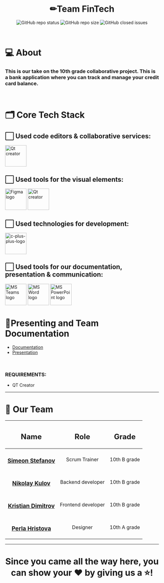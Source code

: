 <h1 align="center">✏Team FinTech</h1>
<p align="center">
<img alt="GitHub repo status" src="https://img.shields.io/badge/status-active-green">
<img alt="GitHub repo size" src="https://img.shields.io/github/repo-size/codingburgas/finance-challenge-fintech?color=blue&style=flat-square">
<img alt="GitHub closed issues" src="https://img.shields.io/github/issues-closed/codingburgas/finance-challenge-fintech">
</p>
<br>

# 💻 About
### This is our take on the 10th grade collaborative project. This is a bank application where you can track and manage your credit card balance.







</p>
<p align="center">


<br>

# 🗂️ Core Tech Stack

## ⬜ Used code editors & collaborative services:

<p align="left" gap="10px">
  <a href="https://www.qt.io/"><img src="https://upload.wikimedia.org/wikipedia/commons/thumb/0/0b/Qt_logo_2016.svg/2560px-Qt_logo_2016.svg.png" alt="Qt creator" width=70px /></a>
</p>

## ⬜ Used tools for the visual elements:

<p align="left" gap="10px">
  <a href="https://www.figma.com/"><img src="https://img.icons8.com/color/344/figma--v1.png" alt="Figma logo" width=70px/></a>
  <a href="https://www.qt.io/"><img src="https://upload.wikimedia.org/wikipedia/commons/thumb/0/0b/Qt_logo_2016.svg/2560px-Qt_logo_2016.svg.png" alt="Qt creator" width=70px /></a>
</p>

## ⬜ Used technologies for development:
<p align="left gap="10px">
    <a href="https://cplusplus.com/"><img width=70px src="https://img.icons8.com/fluency/48/c-plus-plus-logo.png" alt="c-plus-plus-logo"/></a>
</p>

## ⬜ Used tools for our documentation, presentation & communication:
<p align="left">
<a href="https://www.microsoft.com/en/microsoft-teams/group-chat-software"><img src="https://img.icons8.com/fluency/48/microsoft-teams-2019.png" alt = "MS Teams logo" width=70px /></a>
<a href="https://www.microsoft.com/en-ww/microsoft-365/word"><img src="https://img.icons8.com/color/48/microsoft-word-2019--v2.png" alt="MS Word logo" width=70px /></a>
<a href="https://www.microsoft.com/en-ww/microsoft-365/powerpoint"><img src="https://img.icons8.com/color/344/ms-powerpoint.png" alt="MS PowerPoint logo" width=70px /></a>
</p>

# 🌟Presenting and Team Documentation

- [Documentation](https://codingburgas-my.sharepoint.com/:w:/g/personal/pkhristova22_codingburgas_bg/EQfjcRJy5uxBoZyosqME3x0B9Nit6LA5pfGNT_2YzUkjGQ?e=3ZFkad)
- [Presentation](https://codingburgas-my.sharepoint.com/:p:/g/personal/ssstefanov22_codingburgas_bg/EcFumZNO0hdBiQNtpuqCA1YBmjItYecIR7tLo2XgejG0FQ?e=UYdiG8)

<br>

### REQUIREMENTS:
- QT Creator

<hr>

# 🧒 Our Team
| <h2>Name</h2> | <h2>Role</h2> | <h2>Grade</h2> |
| :---:   | :---: | :---: |
| <h3><a href = "https://github.com/SSStefanov22">Simeon Stefanov</a></h3> | Scrum Trainer  | 10th B grade |
| <h3><a href = "https://github.com/NGKulov22">Nikolay Kulov</a></h3> | Backend developer | 10th B grade |
| <h3><a href = "https://github.com/KDDimitrov22">Kristian Dimitrov</a></h3> | Frontend developer | 10th B grade |
| <h3><a href = "https://github.com/PKHristova22">Perla Hristova</a></h3> |  Designer  | 10th A grade |






<hr>

<h1 align="center">
 Since you came all the way here, you can show your ❤ by giving us a ⭐!
</h1>

